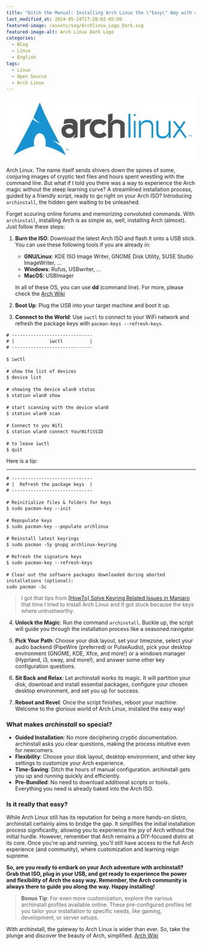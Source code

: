 ```yaml
---
title: "Ditch the Manual: Installing Arch Linux the \"Easy\" Way with archinstall"
last_modified_at: 2024-05-24T17:20:02-05:00
featured-image: /assets/svg/Archlinux_Logo_Dark.svg
featured-image-alt: Arch Linux Dark Logo
categories:
  - Blog
  - Linux
  - English
tags:
  - Linux
  - Open Source
  - Arch Linux
---
```


![Arch_Linux_Logo](/assets/svg/Archlinux_Logo_Dark.svg "Arch Linux logo")

Arch Linux. The name itself sends shivers down the spines of some, conjuring images of cryptic text files and hours spent wrestling with the command line. But what if I told you there was a way to experience the Arch magic without the steep learning curve? A streamlined installation process, guided by a friendly script, ready to go right on your Arch ISO? Introducing `archinstall`, the hidden gem waiting to be unleashed.

Forget scouring online forums and memorizing convoluted commands. With `archinstall`, installing Arch is as simple as, well, installing Arch (almost). Just follow these steps:

1. **Burn the ISO**: Download the latest Arch ISO and flash it onto a USB stick. You can use these following tools if you are already in: 
    - **GNU/Linux**: KDE ISO Image Writer, GNOME Disk Utility, SUSE Studio ImageWriter, ...
    - **Windows**: Rufus, USBwriter, ...
    - **MacOS**: USBImager
    
    In all of these OS, you can use **dd** (command line). For more, please check the [Arch Wiki](https://wiki.archlinux.org/title/USB_flash_installation_medium)

2. **Boot Up**: Plug the USB into your target machine and boot it up.

3. **Connect to the World**: Use `iwctl` to connect to your WiFi network and refresh the package keys with `pacman-keys --refresh-keys`.

```shell
# ------------------------------
# |             iwctl          |
# ------------------------------

$ iwctl

# show the list of devices
$ device list

# showing the device wlan0 status
$ station wlan0 show

# start scanning with the device wlan0
$ station wlan0 scan

# Connect to you Wifi
$ station wlan0 connect YourWifiSSID

# to leave iwctl
$ quit
```

Here is a tip:

---

```shell
# ------------------------------
# |  Refresh the package keys  |
# ------------------------------

# Reinitialize files & folders for keys
$ sudo pacman-key --init

# Repopulate keys
$ sudo pacman-key --populate archlinux

# Reinstall latest keyrings
$ sudo pacman -Sy gnupg archlinux-keyring

# Refresh the signature keys
$ sudo pacman-key --refresh-keys

# Clear out the software packages downloaded during aborted installations (optional):
sudo pacman -Sc
```
> I got that tips from [ [HowTo] Solve Keyring Related Issues in Manjaro ](https://forum.manjaro.org/t/howto-solve-keyring-related-issues-in-manjaro/96949) that time I tried to install Arch Linux and It got stuck because the keys where untrustworthy.

4. **Unlock the Magic**: Run the command `archinstall`. Buckle up, the script will guide you through the installation process like a seasoned navigator.

5. **Pick Your Path**: Choose your disk layout, set your timezone, select your audio backend (PipeWire (preferred) or PulseAudio), pick your desktop environment (GNOME, KDE, Xfce, and more!) or a windows manager (Hyprland, i3, sway, and more!), and answer some other key configuration questions.

6. **Sit Back and Relax**: Let archinstall works its magic. It will partition your disk, download and install essential packages, configure your chosen desktop environment, and set you up for success.

7. **Reboot and Revel**: Once the script finishes, reboot your machine. Welcome to the glorious world of Arch Linux, installed the easy way!

### What makes _archinstall_ so special?

* **Guided Installation**: No more deciphering cryptic documentation. archinstall asks you clear questions, making the process intuitive even for newcomers.
* **Flexibility**: Choose your disk layout, desktop environment, and other key settings to customize your Arch experience.
* **Time-Saving**: Ditch the hours of manual configuration. archinstall gets you up and running quickly and efficiently.
* **Pre-Bundled**: No need to download additional scripts or tools. Everything you need is already baked into the Arch ISO.

### Is it really that easy?

While Arch Linux still has its reputation for being a more hands-on distro, archinstall certainly aims to bridge the gap. It simplifies the initial installation process significantly, allowing you to experience the joy of Arch without the initial hurdle. However, remember that Arch remains a DIY-focused distro at its core. Once you're up and running, you'll still have access to the full Arch experience (and community), where customization and learning reign supreme.

**So, are you ready to embark on your Arch adventure with archinstall? Grab that ISO, plug in your USB, and get ready to experience the power and flexibility of Arch the easy way. Remember, the Arch community is always there to guide you along the way. Happy installing!**

> **Bonus Tip**: For even more customization, explore the various archinstall profiles available online. These pre-configured profiles let you tailor your installation to specific needs, like gaming, development, or server setups.

With archinstall, the gateway to Arch Linux is wider than ever. So, take the plunge and discover the beauty of Arch, simplified. [Arch Wiki](https://wiki.archlinux.org/)
